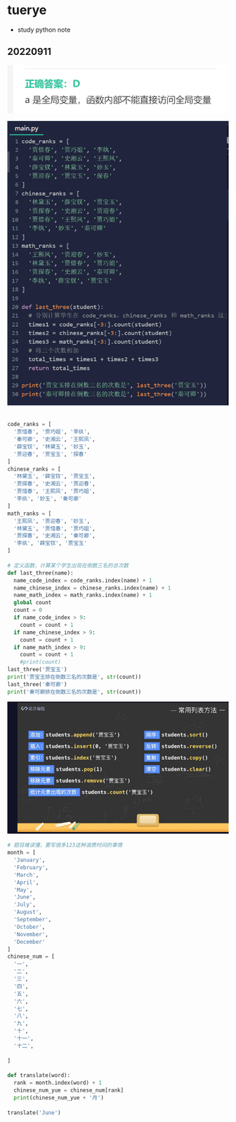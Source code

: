 # tuerye
* study python note

## 20220911

![a0](https://raw.githubusercontent.com/EasyToUp/tuerye/main/doc/image/20220912011414.png)  


![a](https://raw.githubusercontent.com/EasyToUp/tuerye/main/doc/image/20220912011335.png)  
```py

code_ranks = [
  '贾惜春', '贾巧姐', '李纨',
  '秦可卿', '史湘云', '王熙凤',
  '薛宝钗', '林黛玉', '妙玉',
  '贾迎春', '贾宝玉', '探春'
]
chinese_ranks = [
  '林黛玉', '薛宝钗', '贾宝玉',
  '贾探春', '史湘云', '贾迎春',
  '贾惜春', '王熙凤', '贾巧姐',
  '李纨', '妙玉', '秦可卿'
]
math_ranks = [
  '王熙凤', '贾迎春', '妙玉',
  '林黛玉', '贾惜春', '贾巧姐',
  '贾探春', '史湘云', '秦可卿',
  '李纨', '薛宝钗', '贾宝玉'
]

# 定义函数，计算某个学生出现在倒数三名的总次数
def last_three(name):
  name_code_index = code_ranks.index(name) + 1
  name_chinese_index = chinese_ranks.index(name) + 1
  name_math_index = math_ranks.index(name) + 1
  global count 
  count = 0
  if name_code_index > 9:
    count = count + 1
  if name_chinese_index > 9:
    count = count + 1
  if name_math_index > 9:
    count = count + 1
    #print(count)
last_three('贾宝玉')
print('贾宝玉排在倒数三名的次数是', str(count))
last_three('秦可卿')
print('秦可卿排在倒数三名的次数是', str(count))

```

![b](https://raw.githubusercontent.com/EasyToUp/tuerye/main/doc/image/20220912011401.png)

```  python
# 题目难读懂，要写很多123这种浪费时间的事情
month = [
  'January',
  'February',
  'March',
  'April',
  'May',
  'June',
  'July',
  'August',
  'September',
  'October',
  'November',
  'December'
]
chinese_num = [
  '一',
  '二',
  '三',
  '四',
  '五',
  '六',
  '七',
  '八',
  '九',
  '十',
  '十一',
  '十二',
  
]

def translate(word):
  rank = month.index(word) + 1
  chinese_num_yue = chinese_num[rank]
  print(chinese_num_yue + '月')

translate('June')

```